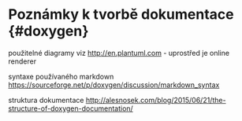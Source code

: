 Poznámky k tvorbě dokumentace {#doxygen}
=============================

použitelné diagramy viz http://en.plantuml.com - uprostřed je online renderer

syntaxe používaného markdown <https://sourceforge.net/p/doxygen/discussion/markdown_syntax>

struktura dokumentace http://alesnosek.com/blog/2015/06/21/the-structure-of-doxygen-documentation/

<!--
obecné poznámky k tvorbě dokumentace
====================================
použitelné diagramy viz http://en.plantuml.com - uprostřed je online renderer
syntaxe používaného markdown <https://sourceforge.net/p/doxygen/discussion/markdown_syntax>

\startuml
salt
{
  Login    | "MyName   "
  Password | "****     "
  [Cancel] | [  OK   ]
}
\enduml

\startuml
salt
{
{T
+root
++node
+++subnode
++node
}
}
\enduml
-->
